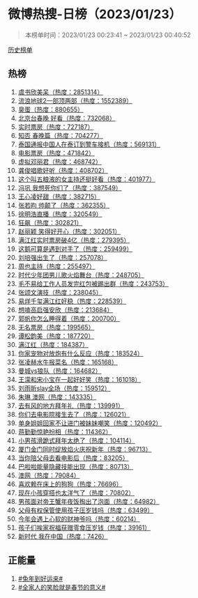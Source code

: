 <h1>
微博热搜-日榜（2023/01/23）
</h1>
<blockquote>
<p>
本榜单时间：2023/01/23 00:23:41 ~ 2023/01/23 00:40:52
</p>
</blockquote>
<p>
<a href="https://github.com/daifee/weibo-hot-search/tree/main/archives/daily">历史榜单</a>
</p>
<h2>
热榜
</h2>
<ol>

<li>
<a href="https://s.weibo.com/weibo?q=%23%E8%99%9E%E4%B9%A6%E6%AC%A3%E7%BE%8E%E5%91%86%23" target="weibo">
虞书欣美呆（热度：2851314）
</a>
</li>

<li>
<a href="https://s.weibo.com/weibo?q=%23%E6%B5%81%E6%B5%AA%E5%9C%B0%E7%90%832%E4%B8%80%E9%83%A8%E9%A1%B6%E4%B8%A4%E9%83%A8%23" target="weibo">
流浪地球2一部顶两部（热度：1552389）
</a>
</li>

<li>
<a href="https://s.weibo.com/weibo?q=%23%E8%87%AD%E8%9B%8B%23" target="weibo">
臭蛋（热度：880655）
</a>
</li>

<li>
<a href="https://s.weibo.com/weibo?q=%23%E5%8C%97%E4%BA%AC%E5%8F%B0%E6%98%A5%E6%99%9A%20%E5%A5%BD%E7%9C%8B%23" target="weibo">
北京台春晚 好看（热度：732068）
</a>
</li>

<li>
<a href="https://s.weibo.com/weibo?q=%23%E5%AE%9E%E6%97%B6%E7%A5%A8%E6%88%BF%23" target="weibo">
实时票房（热度：727187）
</a>
</li>

<li>
<a href="https://s.weibo.com/weibo?q=%23%E7%9F%A5%E5%90%A6%20%E6%98%A5%E6%99%9A%E7%AF%87%23" target="weibo">
知否 春晚篇（热度：704277）
</a>
</li>

<li>
<a href="https://s.weibo.com/weibo?q=%23%E6%B3%B0%E5%9B%BD%E9%80%9A%E6%8A%A5%E4%B8%AD%E5%9B%BD%E4%BA%BA%E5%9C%A8%E6%B3%B0%E8%AE%A2%E5%88%B0%E8%AD%A6%E8%BD%A6%E6%8E%A5%E6%9C%BA%23" target="weibo">
泰国通报中国人在泰订到警车接机（热度：569131）
</a>
</li>

<li>
<a href="https://s.weibo.com/weibo?q=%23%E7%94%B5%E5%BD%B1%E7%A5%A8%E6%88%BF%23" target="weibo">
电影票房（热度：471842）
</a>
</li>

<li>
<a href="https://s.weibo.com/weibo?q=%23%E8%99%9A%E6%8B%9F%E9%82%93%E4%B8%BD%E5%90%9B%23" target="weibo">
虚拟邓丽君（热度：468742）
</a>
</li>

<li>
<a href="https://s.weibo.com/weibo?q=%23%E9%BE%9A%E4%BF%8A%E5%94%B1%E6%AD%8C%E5%A5%BD%E5%90%AC%23" target="weibo">
龚俊唱歌好听（热度：408702）
</a>
</li>

<li>
<a href="https://s.weibo.com/weibo?q=%23%E8%BF%99%E4%B8%AA%E5%8F%AB%E4%BA%94%E7%B2%AE%E6%B6%B2%E7%9A%84%E5%A5%B3%E4%B8%BB%E6%8C%81%E8%BF%98%E6%8C%BA%E5%A5%BD%E7%9C%8B%23" target="weibo">
这个叫五粮液的女主持还挺好看（热度：401977）
</a>
</li>

<li>
<a href="https://s.weibo.com/weibo?q=%23%E5%86%AF%E5%B7%A9%20%E6%88%91%E6%83%B3%E6%AD%BB%E4%BD%A0%E4%BB%AC%E4%BA%86%23" target="weibo">
冯巩 我想死你们了（热度：387549）
</a>
</li>

<li>
<a href="https://s.weibo.com/weibo?q=%23%E7%8E%8B%E5%BF%83%E5%87%8C%E5%A5%BD%E7%94%9C%23" target="weibo">
王心凌好甜（热度：382715）
</a>
</li>

<li>
<a href="https://s.weibo.com/weibo?q=%23%E5%BC%A0%E8%8B%A5%E6%98%80%20%E5%B8%85%E9%A2%A0%E4%BA%86%23" target="weibo">
张若昀 帅颠了（热度：362355）
</a>
</li>

<li>
<a href="https://s.weibo.com/weibo?q=%23%E5%BE%90%E6%98%8E%E6%B5%A9%E7%9B%B4%E6%92%AD%23" target="weibo">
徐明浩直播（热度：320549）
</a>
</li>

<li>
<a href="https://s.weibo.com/weibo?q=%23%E7%8B%82%E9%A3%99%23" target="weibo">
狂飙（热度：302821）
</a>
</li>

<li>
<a href="https://s.weibo.com/weibo?q=%23%E8%B5%B5%E4%B8%BD%E9%A2%96%20%E7%AC%91%E5%BE%97%E5%A5%BD%E5%BC%80%E5%BF%83%23" target="weibo">
赵丽颖 笑得好开心（热度：302051）
</a>
</li>

<li>
<a href="https://s.weibo.com/weibo?q=%23%E6%BB%A1%E6%B1%9F%E7%BA%A2%E5%AE%9E%E6%97%B6%E7%A5%A8%E6%88%BF%E7%A0%B44%E4%BA%BF%23" target="weibo">
满江红实时票房破4亿（热度：279395）
</a>
</li>

<li>
<a href="https://s.weibo.com/weibo?q=%23%E8%BF%99%E9%B9%85%E5%8F%AF%E7%AE%97%E6%98%AF%E9%81%87%E5%88%B0%E5%AF%B9%E6%89%8B%E4%BA%86%23" target="weibo">
这鹅可算是遇到对手了（热度：259499）
</a>
</li>

<li>
<a href="https://s.weibo.com/weibo?q=%23%E5%88%98%E5%9F%B9%E5%BC%BA%E5%87%BA%E7%94%9F%E4%BA%86%23" target="weibo">
刘培强出生了（热度：257078）
</a>
</li>

<li>
<a href="https://s.weibo.com/weibo?q=%23%E5%91%A8%E4%B9%9F%E4%B8%BB%E6%8C%81%23" target="weibo">
周也主持（热度：255497）
</a>
</li>

<li>
<a href="https://s.weibo.com/weibo?q=%23%E6%97%B6%E4%BB%A3%E5%B0%91%E5%B9%B4%E5%9B%A2%E7%94%B7%E5%84%BF%E6%AD%8C%E7%81%AB%E7%84%B0%E8%88%9E%E5%8F%B0%23" target="weibo">
时代少年团男儿歌火焰舞台（热度：248705）
</a>
</li>

<li>
<a href="https://s.weibo.com/weibo?q=%23%E6%AF%9B%E4%B8%8D%E6%98%93%E7%BB%99%E5%B7%A5%E4%BD%9C%E4%BA%BA%E5%91%98%E5%8F%91%E5%AE%8C%E7%BA%A2%E5%8C%85%E8%A2%AB%E8%B8%A2%E5%87%BA%E7%BE%A4%23" target="weibo">
毛不易给工作人员发完红包被踢出群（热度：243753）
</a>
</li>

<li>
<a href="https://s.weibo.com/weibo?q=%23%E5%BC%A0%E9%A2%82%E6%96%87%E6%BC%94%E6%8A%80%23" target="weibo">
张颂文演技（热度：238045）
</a>
</li>

<li>
<a href="https://s.weibo.com/weibo?q=%23%E6%98%93%E7%83%8A%E5%8D%83%E7%8E%BA%E6%BB%A1%E6%B1%9F%E7%BA%A2%E5%A5%BD%E7%A8%B3%23" target="weibo">
易烊千玺满江红好稳（热度：228539）
</a>
</li>

<li>
<a href="https://s.weibo.com/weibo?q=%23%E6%83%B3%E5%97%91%E9%AB%98%E5%90%AF%E5%BC%BA%E5%AE%89%E6%AC%A3%23" target="weibo">
想嗑高启强安欣（热度：213684）
</a>
</li>

<li>
<a href="https://s.weibo.com/weibo?q=%23%E9%83%AD%E5%B8%86%E4%BD%A0%E6%80%8E%E4%B9%88%E7%9D%A1%E5%BE%97%E7%9D%80%23" target="weibo">
郭帆你怎么睡得着（热度：200700）
</a>
</li>

<li>
<a href="https://s.weibo.com/weibo?q=%23%E6%97%A0%E5%90%8D%E7%A5%A8%E6%88%BF%23" target="weibo">
无名票房（热度：199565）
</a>
</li>

<li>
<a href="https://s.weibo.com/weibo?q=%23%E8%B0%AD%E6%9D%BE%E9%9F%B5%E7%BE%8E%23" target="weibo">
谭松韵美（热度：187720）
</a>
</li>

<li>
<a href="https://s.weibo.com/weibo?q=%23%E6%BB%A1%E6%B1%9F%E7%BA%A2%23" target="weibo">
满江红（热度：184387）
</a>
</li>

<li>
<a href="https://s.weibo.com/weibo?q=%23%E4%BD%A0%E5%AE%B6%E5%AE%A0%E7%89%A9%E5%AF%B9%E6%94%BE%E7%82%AE%E6%9C%89%E4%BB%80%E4%B9%88%E5%8F%8D%E5%BA%94%23" target="weibo">
你家宠物对放炮有什么反应（热度：183524）
</a>
</li>

<li>
<a href="https://s.weibo.com/weibo?q=%23%E5%BC%A0%E5%87%8C%E8%B5%AB%E6%B0%B4%E7%89%9B%E6%8A%A5%E8%8F%9C%E5%90%8D%23" target="weibo">
张凌赫水牛报菜名（热度：165168）
</a>
</li>

<li>
<a href="https://s.weibo.com/weibo?q=%23%E6%9B%BC%E5%9F%8Evs%E7%8B%BC%E9%98%9F%23" target="weibo">
曼城vs狼队（热度：164682）
</a>
</li>

<li>
<a href="https://s.weibo.com/weibo?q=%23%E7%8E%8B%E6%BF%9B%E5%92%8C%E5%AE%8B%E5%B0%8F%E5%AE%9D%E5%9C%A8%E4%B8%80%E8%B5%B7%E5%A5%BD%E5%A5%BD%E7%AC%91%23" target="weibo">
王濛和宋小宝在一起好好笑（热度：161018）
</a>
</li>

<li>
<a href="https://s.weibo.com/weibo?q=%23%E5%88%98%E9%9B%A8%E6%98%95slay%E5%85%A8%E5%9C%BA%23" target="weibo">
刘雨昕slay全场（热度：159512）
</a>
</li>

<li>
<a href="https://s.weibo.com/weibo?q=%23%E6%9C%B1%E7%90%B3%20%E6%BE%B3%E7%BD%91%23" target="weibo">
朱琳 澳网（热度：143335）
</a>
</li>

<li>
<a href="https://s.weibo.com/weibo?q=%23%E5%8E%BB%E6%9C%89%E9%A3%8E%E7%9A%84%E5%9C%B0%E6%96%B9%E6%8B%9C%E5%B9%B4%E7%A4%BC%23" target="weibo">
去有风的地方拜年礼（热度：139991）
</a>
</li>

<li>
<a href="https://s.weibo.com/weibo?q=%23%E4%BD%A0%E4%BB%AC%E5%8E%BB%E7%94%B5%E5%BD%B1%E9%99%A2%E6%8E%A5%E7%94%9F%E5%8E%BB%E4%BA%86%23" target="weibo">
你们去电影院接生去了（热度：126021）
</a>
</li>

<li>
<a href="https://s.weibo.com/weibo?q=%23%E5%8D%95%E8%BA%AB%E5%A7%90%E5%A7%90%E5%9B%9E%E5%AE%B6%E4%B8%8D%E8%AE%A9%E8%BF%9B%E9%97%A8%E8%A2%AB%E5%A6%B9%E5%A6%B9%E5%98%B2%E7%AC%91%23" target="weibo">
单身姐姐回家不让进门被妹妹嘲笑（热度：120492）
</a>
</li>

<li>
<a href="https://s.weibo.com/weibo?q=%23%E8%92%8B%E5%8B%A4%E5%8B%A4%E6%83%8A%E8%89%B3%E6%89%AE%E7%9B%B8%23" target="weibo">
蒋勤勤惊艳扮相（热度：114362）
</a>
</li>

<li>
<a href="https://s.weibo.com/weibo?q=%23%E5%B0%8F%E7%94%B7%E5%AD%A9%E6%BB%91%E8%B7%AA%E5%BC%8F%E6%8B%9C%E5%B9%B4%E5%A4%AA%E7%BB%9D%E4%BA%86%23" target="weibo">
小男孩滑跪式拜年太绝了（热度：104114）
</a>
</li>

<li>
<a href="https://s.weibo.com/weibo?q=%23%E5%8E%A6%E9%97%A8%E9%87%91%E9%97%A8%E5%90%8C%E6%97%B6%E7%BB%BD%E6%94%BE%E7%84%B0%E7%81%AB%E5%BA%86%E7%A5%9D%E6%96%B0%E5%B9%B4%23" target="weibo">
厦门金门同时绽放焰火庆祝新年（热度：96713）
</a>
</li>

<li>
<a href="https://s.weibo.com/weibo?q=%23%E5%BD%93%E4%BD%A0%E9%99%AA%E7%88%B6%E6%AF%8D%E5%8E%BB%E7%9C%8B%E7%94%B5%E5%BD%B1%E5%90%8E%23" target="weibo">
当你陪父母去看电影后（热度：83205）
</a>
</li>

<li>
<a href="https://s.weibo.com/weibo?q=%23%E5%B7%B4%E5%95%A6%E5%95%A6%E8%83%BD%E9%87%8F%E9%9A%90%E8%97%8F%E6%8A%80%E8%83%BD%E5%87%BA%E7%8E%B0%23" target="weibo">
巴啦啦能量隐藏技能出现（热度：80713）
</a>
</li>

<li>
<a href="https://s.weibo.com/weibo?q=%23%E6%BE%B3%E7%BD%91%23" target="weibo">
澳网（热度：79084）
</a>
</li>

<li>
<a href="https://s.weibo.com/weibo?q=%23%E5%96%9C%E6%AC%A2%E8%B5%96%E5%9C%A8%E5%BA%8A%E4%B8%8A%E7%9A%84%E7%8B%97%E7%8B%97%23" target="weibo">
喜欢赖在床上的狗狗（热度：76696）
</a>
</li>

<li>
<a href="https://s.weibo.com/weibo?q=%23%E7%8E%B0%E5%9C%A8%E5%B0%8F%E5%AD%A9%E7%A9%BF%E6%90%AD%E4%B9%9F%E5%A4%AA%E6%B4%8B%E6%B0%94%E4%BA%86%23" target="weibo">
现在小孩穿搭也太洋气了（热度：70802）
</a>
</li>

<li>
<a href="https://s.weibo.com/weibo?q=%23%E7%94%B7%E5%AD%A9%E9%9D%A2%E5%AF%B9%E5%B8%9D%E7%8E%8B%E8%9F%B9%E5%B9%B4%E5%A4%9C%E9%A5%AD%E6%8E%8F%E5%87%BA%E4%BA%86%E6%B3%A1%E9%9D%A2%23" target="weibo">
男孩面对帝王蟹年夜饭掏出了泡面（热度：64982）
</a>
</li>

<li>
<a href="https://s.weibo.com/weibo?q=%23%E7%88%B6%E6%AF%8D%E6%9C%89%E6%9D%83%E4%BF%9D%E7%AE%A1%E4%BD%BF%E7%94%A8%E5%AD%A9%E5%AD%90%E5%8E%8B%E5%B2%81%E9%92%B1%E5%90%97%23" target="weibo">
父母有权保管使用孩子压岁钱吗（热度：63499）
</a>
</li>

<li>
<a href="https://s.weibo.com/weibo?q=%23%E4%BB%8A%E5%B9%B4%E4%BC%9A%E9%81%87%E4%B8%8A%E5%BF%83%E8%BD%AF%E7%9A%84%E8%B4%A2%E7%A5%9E%E7%88%B7%E5%90%97%23" target="weibo">
今年会遇上心软的财神爷吗（热度：60214）
</a>
</li>

<li>
<a href="https://s.weibo.com/weibo?q=%23%E5%AD%A9%E5%AD%90%E4%BB%AC%E6%8C%A8%E5%AE%B6%E7%A5%9D%E7%A6%8F%E8%8E%B7%E8%B5%A0%E9%9B%B6%E9%A3%9F%E5%8E%8B%E5%B2%81%E9%92%B1%23" target="weibo">
孩子们挨家祝福获赠零食压岁钱（热度：39161）
</a>
</li>

<li>
<a href="https://s.weibo.com/weibo?q=%23%E6%96%B0%E6%97%B6%E4%BB%A3%20%E6%88%91%E5%9C%A8%E4%B8%AD%E5%9B%BD%23" target="weibo">
新时代 我在中国（热度：7426）
</a>
</li>

</ol>
<h2>
正能量
</h2>
<ol>

<li>
<a href="https://s.weibo.com/weibo?q=%23%23%E5%85%94%E5%B9%B4%E5%88%B0%E5%A5%BD%E8%BF%90%E6%9D%A5%23%23" target="weibo">
#兔年到好运来#
</a>
</li>

<li>
<a href="https://s.weibo.com/weibo?q=%23%23%E5%85%A8%E5%AE%B6%E4%BA%BA%E7%9A%84%E7%AC%91%E8%84%B8%E5%B0%B1%E6%98%AF%E6%98%A5%E8%8A%82%E7%9A%84%E6%84%8F%E4%B9%89%23%23" target="weibo">
#全家人的笑脸就是春节的意义#
</a>
</li>

</ol>